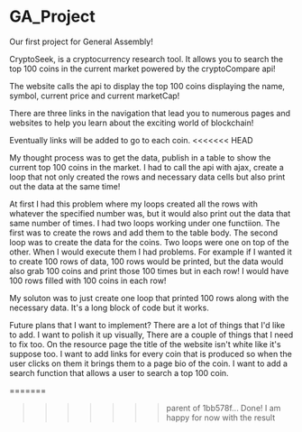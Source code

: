 # GA_Project
Our first project for General Assembly!

CryptoSeek, is a cryptocurrency research tool. It allows you to search the top 100 coins in the current market powered by the cryptoCompare api!

The website calls the api to display the top 100 coins displaying the name, symbol, current price and current marketCap!

There are three links in the navigation that lead you to numerous pages and websites to help you learn about the exciting world of blockchain!

Eventually links will be added to go to each coin.
<<<<<<< HEAD

My thought process was to get the data, publish in a table to show the current top 100 coins in the market. I had to call the api with ajax, create a loop that
not only created the rows and necessary data cells but also print out the data at the same time!

At first I had this problem where my loops created all the rows with whatever the specified number was, but it would also print out the data that same number of times.
I had two loops working under one functiion. The first was to create the rows and add them to the table body. The second loop was to create the data for the coins.
Two loops were one on top of the other. When I would execute them I had problems.
For example if I wanted it to create 100 rows of data, 100 rows would be printed, but the data would also grab 100 coins and print those 100 times but in each row!
I would have 100 rows filled with 100 coins in each row!

My soluton was to just create one loop that printed 100 rows along with the necessary data. It's a long block of code but it works.

Future plans that I want to implement? There are a lot of things that I'd like to add. I want to polish it up visually, There are a couple of things that I need to 
fix too. On the resource page the title of the website isn't white like it's suppose too. 
I want to add links for every coin that is produced so when the user clicks on them it brings them to a page bio of the coin. I want to add a search function that
allows a user to search a top 100 coin. 

=======
>>>>>>> parent of 1bb578f... Done! I am happy for now with the result
